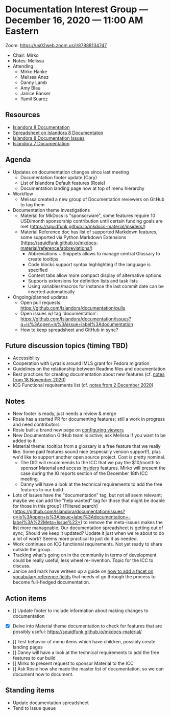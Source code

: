 # Documentation Interest Group — December 16, 2020 — 11:00 AM Eastern

Zoom:  https://us02web.zoom.us/j/87888134747

* Chair: Mirko
* Notes: Melissa
* Attending: 
  * Mirko Hanke
  * Melissa Anez
  * Danny Lamb
  * Amy Blau
  * Janice Banser
  * Yamil Suarez

## Resources
* [Islandora 8 Documentation](https://islandora.github.io/documentation/)
* [Spreadsheet on Islandora 8 Documentaton](https://docs.google.com/spreadsheets/d/1E-kRw9xE60CKK0qL1-phzeVKjEZu3qBKZ9d3LH1hDEE/edit?usp=sharing)
* [Islandora 8 Documentation Issues](https://github.com/Islandora/documentation/labels/documentation)
* [Islandora 7 Documentation](https://wiki.lyrasis.org/display/ISLANDORA/Start)


## Agenda
* Updates on documentation changes since last meeting
  * Documentation footer update (Cary)
  * List of Islandora Default features (Rosie)
  * Documentation landing page now at top of menu hierarchy
* Workflow
  * Melissa created a new group of Documentation reviewers on GitHub to tag them
* Documentation theme investigations
  * Material for MkDocs is "sponsorware", some features require 10 USD/month sponsorship contribution until certain funding goals are met (https://squidfunk.github.io/mkdocs-material/insiders/)
  * Material Reference doc has list of supported Markdown features, some supported via Python Markdown Extensions (https://squidfunk.github.io/mkdocs-material/reference/abbreviations/)
    * Abbreviations + Snippets allows to manage central Glossary to create tooltips
    * Code blocks support syntax highlighting if the language is specified
    * Content tabs allow more compact display of alternative options
    * Supports extensions for definition lists and task lists
    * Using variables/macros for instance the last commit date can be inserted automatically
* Ongoing/planned updates 
  * Open pull requests: https://github.com/Islandora/documentation/pulls
  * Open issues w/ tag 'documentation': https://github.com/Islandora/documentation/issues?q=is%3Aopen+is%3Aissue+label%3Adocumentation
  * How to keep spreadsheet and GitHub in sync?
  

## Future discussion topics (timing TBD)
* Accessibility
* Cooperation with Lyrasis around IMLS grant for Fedora migration
* Guidelines on the relationship between Readme files and documentation
* Best practices for creating documentation about new features (cf. [notes from 18 November 2020](18-11-20.md))
* ICG Functional requirements list (cf. [notes from 2 December 2020](02-12-20.md))


## Notes

* New footer is ready, just needs a review & merge
* Rosie has a started PR for documenting features; still a work in progress and need contributors
* Rosie built a brand new page on [configuring viewers](https://islandora.github.io/documentation/user-documentation/file_viewers/)
* New Documentation GitHub team is active; ask Melissa if you want to be added to it.
* Material theme: tooltips from a glossary is a free feature that we really like. Some paid features sound nice (especially version support!), plus we'd like to support another open source project. Cost is pretty nominal.
    * The DIG will recommends to the ICC that we pay the $10/month to sponsor Material and access [Insiders](https://squidfunk.github.io/mkdocs-material/insiders/) features. Mirko will present the case during the IG reports section of the December 18th ICC meeting.
    * Danny will have a look at the technical requirements to add the free features to our build
* Lots of issues have the "documentation" tag, but not all seem relevant; maybe we can add the "help wanted" tag for those that might be doable for those in this group? {Filtered search](https://github.com/Islandora/documentation/issues?q=is%3Aopen+is%3Aissue+label%3Adocumentation+-label%3A%22Meta+Issue%22+) to remove the meta-issues makes the list more manageable.
Our documentation spreadsheet is getting out of sync; Should we keep it updated? Update it just when we're about to do a lot of work? Seems more practical to just do it as needed.
* Work continues on ICG functional requirements. Not yet ready to share outside the group.
* Tracking what's going on in the community in terms of development could be really useful; less wheel re-invention. Topic for the ICC to discuss.
* Janice and mark have writeen up a guide on [how to add a facet on vocabulary reference fields](https://github.com/Islandora/islandora/wiki/Coordinating-Meeting-December-18-2020-11:30-am-AST) that needs ot go through the process to become full-fledged documentation.

## Action items
* [] Update footer to include information about making changes to documentation
* [X] Delve into Material theme documentation to check for features that are possibly useful: https://squidfunk.github.io/mkdocs-material/
* [] Test behavior of menu items which have children, possibly create landing pages
* [] Danny will have a look at the technical requirements to add the free features to our build
* [] Mirko to present request to sponsor Material to the ICC
* [] Ask Rosie how she made the master list of documentation, so we can document how to document.

## Standing items
* Update documentation spreadsheet
* Tend to Issue queue
